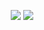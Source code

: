 <center>

![](https://img.shields.io/badge/verson-Alpha-orange.svg)
![](https://img.shields.io/github/license/nawab69/steemtools.svg?style=popout-square)

</center>
